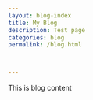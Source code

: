 ```yaml
---
layout: blog-index
title: My Blog
description: Test page
categories: blog
permalink: /blog.html



---
```

This is blog content